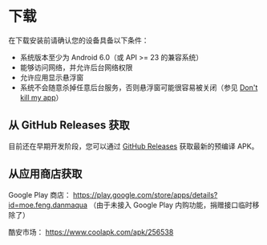 # 下载

在下载安装前请确认您的设备具备以下条件：

- 系统版本至少为 Android 6.0（或 API >= 23 的兼容系统）
- 能够访问网络，并允许后台网络权限
- 允许应用显示悬浮窗
- 系统不会随意杀掉任意后台服务，否则悬浮窗可能很容易被关闭（参见 [Don't kill my app](https://dontkillmyapp.com/)）

## 从 GitHub Releases 获取

目前还在早期开发阶段，您可以通过 [GitHub Releases](https://github.com/fython/danmaqua-android/releases) 获取最新的预编译 APK。

## 从应用商店获取

Google Play 商店： <https://play.google.com/store/apps/details?id=moe.feng.danmaqua> （由于未接入 Google Play 内购功能，捐赠接口临时移除了）

酷安市场： <https://www.coolapk.com/apk/256538>
